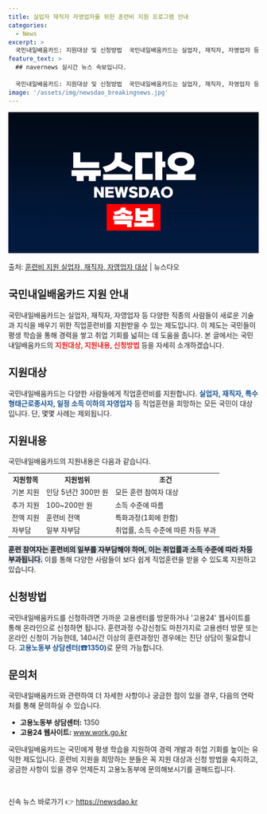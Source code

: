 ```yaml
---
title: 실업자 재직자 자영업자를 위한 훈련비 지원 프로그램 안내
categories:
  - News
excerpt: >
  국민내일배움카드: 지원대상 및 신청방법  국민내일배움카드는 실업자, 재직자, 자영업자 등 다양한 직종의 사람…
feature_text: >
  ## navernews 실시간 뉴스 속보입니다.

  국민내일배움카드: 지원대상 및 신청방법  국민내일배움카드는 실업자, 재직자, 자영업자 등 다양한 직종의 사람…
image: '/assets/img/newsdao_breakingnews.jpg'
---
```


![뉴스다오 속보](/assets/img/newsdao_breakingnews.jpg)

<p>출처: <a href="https://newsdao.kr/4685" rel="dofollow">훈련비 지원 실업자, 재직자, 자영업자 대상</a> | 뉴스다오</p>

<h2 data-ke-size="size26">국민내일배움카드 지원 안내</h2>
국민내일배움카드는 실업자, 재직자, 자영업자 등 다양한 직종의 사람들이 새로운 기술과 지식을 배우기 위한 직업훈련비를 지원받을 수 있는 제도입니다. 이 제도는 국민들이 평생 학습을 통해 경력을 쌓고 취업 기회를 넓히는 데 도움을 줍니다. 본 글에서는 국민내일배움카드의 <b><span style="color: #ee2323;">지원대상, 지원내용, 신청방법</span></b> 등을 자세히 소개하겠습니다.

<h2 data-ke-size="size24">지원대상</h2>
국민내일배움카드는 다양한 사람들에게 직업훈련비를 지원합니다. <b><span style="color: #1a5490;">실업자, 재직자, 특수형태근로종사자, 일정 소득 이하의 자영업자</span></b> 등 직업훈련을 희망하는 모든 국민이 대상입니다. 단, 몇몇 사례는 제외됩니다.

<h2 data-ke-size="size24">지원내용</h2>
국민내일배움카드의 지원내용은 다음과 같습니다.
<table>
	<tr>
		<td style="text-align: center; height: 17px;"><b>지원항목</b></td>
		<td style="text-align: center; height: 17px;"><b>지원범위</b></td>
		<td style="text-align: center; height: 17px;"><b>조건</b></td>
	</tr>
	<tr>
		<td>기본 지원</td>
		<td>인당 5년간 300만 원</td>
		<td>모든 훈련 참여자 대상</td>
	</tr>
	<tr>
		<td>추가 지원</td>
		<td>100~200만 원</td>
		<td>소득 수준에 따름</td>
	</tr>
	<tr>
		<td>전액 지원</td>
		<td>훈련비 전액</td>
		<td>특화과정(1회에 한함)</td>
	</tr>
	<tr>
		<td>자부담</td>
		<td>일부 자부담</td>
		<td>취업률, 소득 수준에 따른 차등 부과</td>
	</tr>
</table>

<b><span style="background-color: #21538527;">훈련 참여자는 훈련비의 일부를 자부담해야 하며, 이는 취업률과 소득 수준에 따라 차등 부과됩니다.</span></b> 이를 통해 다양한 사람들이 보다 쉽게 직업훈련을 받을 수 있도록 지원하고 있습니다.

<h2 data-ke-size="size24">신청방법</h2>
국민내일배움카드를 신청하려면 가까운 고용센터를 방문하거나 '고용24' 웹사이트를 통해 온라인으로 신청하면 됩니다. 훈련과정 수강신청도 마찬가지로 고용센터 방문 또는 온라인 신청이 가능한데, 140시간 이상의 훈련과정인 경우에는 진단 상담이 필요합니다. <b><span style="color: #1a5490;">고용노동부 상담센터(☎1350)</span></b>로 문의 가능합니다.

<h2 data-ke-size="size24">문의처</h2>
국민내일배움카드와 관련하여 더 자세한 사항이나 궁금한 점이 있을 경우, 다음의 연락처를 통해 문의하실 수 있습니다.
<ul>
	<li><b>고용노동부 상담센터:</b> 1350</li>
	<li><b>고용24 웹사이트:</b> <a href="https://www.work.go.kr">www.work.go.kr</a></li>
</ul>

국민내일배움카드는 국민에게 평생 학습을 지원하여 경력 개발과 취업 기회를 높이는 유익한 제도입니다. 훈련비 지원을 희망하는 분들은 꼭 지원 대상과 신청 방법을 숙지하고, 궁금한 사항이 있을 경우 언제든지 고용노동부에 문의해보시기를 권해드립니다.

<p data-ke-size="size16">&nbsp;</p> 

신속 뉴스 바로가기 👉 <a href="https://newsdao.kr" rel="dofollow">https://newsdao.kr</a>


